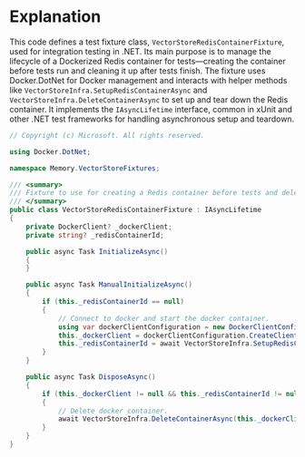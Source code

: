 # Explanation
This code defines a test fixture class, `VectorStoreRedisContainerFixture`, used for integration testing in .NET. Its main purpose is to manage the lifecycle of a Dockerized Redis container for tests—creating the container before tests run and cleaning it up after tests finish. The fixture uses Docker.DotNet for Docker management and interacts with helper methods like `VectorStoreInfra.SetupRedisContainerAsync` and `VectorStoreInfra.DeleteContainerAsync` to set up and tear down the Redis container. It implements the `IAsyncLifetime` interface, common in xUnit and other .NET test frameworks for handling asynchronous setup and teardown.

```csharp
// Copyright (c) Microsoft. All rights reserved.

using Docker.DotNet;

namespace Memory.VectorStoreFixtures;

/// <summary>
/// Fixture to use for creating a Redis container before tests and delete it after tests.
/// </summary>
public class VectorStoreRedisContainerFixture : IAsyncLifetime
{
    private DockerClient? _dockerClient;
    private string? _redisContainerId;

    public async Task InitializeAsync()
    {
    }

    public async Task ManualInitializeAsync()
    {
        if (this._redisContainerId == null)
        {
            // Connect to docker and start the docker container.
            using var dockerClientConfiguration = new DockerClientConfiguration();
            this._dockerClient = dockerClientConfiguration.CreateClient();
            this._redisContainerId = await VectorStoreInfra.SetupRedisContainerAsync(this._dockerClient);
        }
    }

    public async Task DisposeAsync()
    {
        if (this._dockerClient != null && this._redisContainerId != null)
        {
            // Delete docker container.
            await VectorStoreInfra.DeleteContainerAsync(this._dockerClient, this._redisContainerId);
        }
    }
}
```